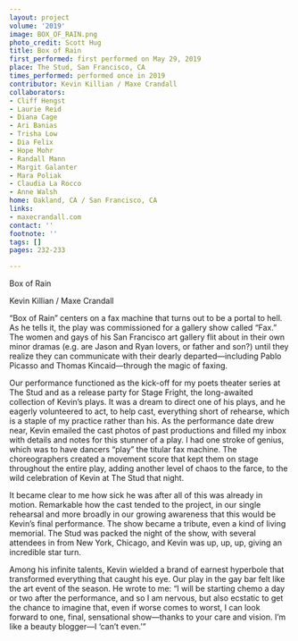 ```yaml
---
layout: project
volume: '2019'
image: BOX_OF_RAIN.png
photo_credit: Scott Hug
title: Box of Rain
first_performed: first performed on May 29, 2019
place: The Stud, San Francisco, CA
times_performed: performed once in 2019
contributor: Kevin Killian / Maxe Crandall
collaborators:
- Cliff Hengst
- Laurie Reid
- Diana Cage
- Ari Banias
- Trisha Low
- Dia Felix
- Hope Mohr
- Randall Mann
- Margit Galanter
- Mara Poliak
- Claudia La Rocco
- Anne Walsh
home: Oakland, CA / San Francisco, CA
links:
- maxecrandall.com
contact: ''
footnote: ''
tags: []
pages: 232-233

---
```


Box of Rain

Kevin Killian / Maxe Crandall

“Box of Rain” centers on a fax machine that turns out to be a portal to hell. As he tells it, the play was commissioned for a gallery show called “Fax.” The women and gays of his San Francisco art gallery flit about in their own minor dramas (e.g. are Jason and Ryan lovers, or father and son?) until they realize they can communicate with their dearly departed—including Pablo Picasso and Thomas Kincaid—through the magic of faxing.

Our performance functioned as the kick-off for my poets theater series at The Stud and as a release party for Stage Fright, the long-awaited collection of Kevin’s plays. It was a dream to direct one of his plays, and he eagerly volunteered to act, to help cast, everything short of rehearse, which is a staple of my practice rather than his. As the performance date drew near, Kevin emailed the cast photos of past productions and filled my inbox with details and notes for this stunner of a play. I had one stroke of genius, which was to have dancers “play” the titular fax machine. The choreographers created a movement score that kept them on stage throughout the entire play, adding another level of chaos to the farce, to the wild celebration of Kevin at The Stud that night.

It became clear to me how sick he was after all of this was already in motion. Remarkable how the cast tended to the project, in our single rehearsal and more broadly in our growing awareness that this would be Kevin’s final performance. The show became a tribute, even a kind of living memorial. The Stud was packed the night of the show, with several attendees in from New York, Chicago, and Kevin was up, up, up, giving an incredible star turn.

Among his infinite talents, Kevin wielded a brand of earnest hyperbole that transformed everything that caught his eye. Our play in the gay bar felt like the art event of the season. He wrote to me: “I will be starting chemo a day or two after the performance, and so I am nervous, but also ecstatic to get the chance to imagine that, even if worse comes to worst, I can look forward to one, final, sensational show—thanks to your care and vision. I’m like a beauty blogger—I ‘can’t even.’”
